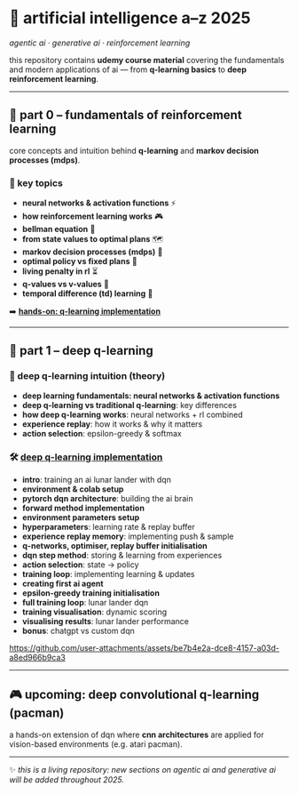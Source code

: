 # 🤖 artificial intelligence a–z 2025  
*agentic ai · generative ai · reinforcement learning*  

this repository contains **udemy course material** covering the fundamentals and modern applications of ai — from **q-learning basics** to **deep reinforcement learning**.  

---

## 📍 part 0 – fundamentals of reinforcement learning  
core concepts and intuition behind **q-learning** and **markov decision processes (mdps)**.  

### 🧩 key topics
- **neural networks & activation functions** ⚡  
- **how reinforcement learning works** 🎮  
- **bellman equation** 📐  
- **from state values to optimal plans** 🗺️  
- **markov decision processes (mdps)** 🎲  
- **optimal policy vs fixed plans** 🎯  
- **living penalty in rl** ⏳  
- **q-values vs v-values** 🔀  
- **temporal difference (td) learning** 🔄  

➡️ **[hands-on: q-learning implementation](https://github.com/burcia1711/artificial-intelligence-2025-agentic-ai-gen-ai-and-rl/tree/main/Section%204%20-%20A%20Q-Learning%20Implementation%20for%20Process%20Optimization)**  

---

## 🚀 part 1 – deep q-learning  

### 🔑 deep q-learning intuition (theory)  
- **deep learning fundamentals: neural networks & activation functions** 
- **deep q-learning vs traditional q-learning**: key differences  
- **how deep q-learning works**: neural networks + rl combined  
- **experience replay**: how it works & why it matters  
- **action selection**: epsilon-greedy & softmax  

### 🛠️ [deep q-learning implementation](https://github.com/burcia1711/artificial-intelligence-2025-agentic-ai-gen-ai-and-rl/blob/main/Section%207%20-%20Part%201%20-%20Deep%20Q-Learning/Deep%20Q-Learning%20for%20Lunar%20Landing%20-%20Complete%20Code.ipynb)
- **intro**: training an ai lunar lander with dqn  
- **environment & colab setup**  
- **pytorch dqn architecture**: building the ai brain  
- **forward method implementation** 
- **environment parameters setup**  
- **hyperparameters**: learning rate & replay buffer  
- **experience replay memory**: implementing push & sample 
- **q-networks, optimiser, replay buffer initialisation**  
- **dqn step method**: storing & learning from experiences  
- **action selection**: state → policy
- **training loop**: implementing learning & updates 
- **creating first ai agent**
- **epsilon-greedy training initialisation**
- **full training loop**: lunar lander dqn
- **training visualisation**: dynamic scoring
- **visualising results**: lunar lander performance
- **bonus**: chatgpt vs custom dqn

https://github.com/user-attachments/assets/be7b4e2a-dce8-4157-a03d-a8ed966b9ca3

---

## 🎮 upcoming: deep convolutional q-learning (pacman)  
a hands-on extension of dqn where **cnn architectures** are applied for vision-based environments (e.g. atari pacman).  

---

✨ *this is a living repository: new sections on agentic ai and generative ai will be added throughout 2025.*  
